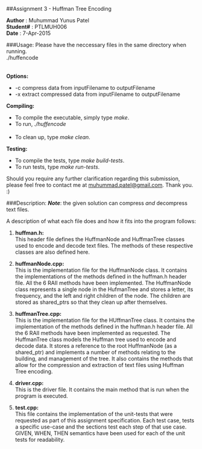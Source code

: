 ##Assignment 3 - Huffman Tree Encoding

**Author** : Muhummad Yunus Patel  
**Student#** : PTLMUH006  
**Date**	 : 7-Apr-2015

###Usage:
Please have the neccessary files in the same directory when running.  
./huffencode <option> <inputFilename> <outputFilename>  

**Options:**

* -c compress data from inputFilename to outputFilename
* -x extract compressed data from inputFilename to outputFilename

**Compiling:**

* To compile the executable, simply type _make_.
* To run, _./huffencode <option> <inputFilename> <outputFilename>_
* To clean up, type _make clean_.

**Testing:**

* To compile the tests, type _make build-tests_.
* To run tests, type _make run-tests_.

Should you require any further clarification regarding this submission, please
feel free to contact me at muhummad.patel@gmail.com. Thank you. :)

###Description:
**_Note_**: the given solution can compress _and_ decompress text files.
 
A description of what each file does and how it fits into the program follows:

1. **huffman.h:**  
    This header file defines the HuffmanNode and HuffmanTree classes used to 
    encode and decode text files. The methods of these respective classes are
    also defined here.

2. **huffmanNode.cpp:**  
    This is the implementation file for the HuffmanNode class. It contains the 
    implementations of the methods defined in the huffman.h header file. All the
    6 RAII methods have been implemented. The HuffmanNode class represents a 
    single node in the HufmanTree and stores a letter, its frequency, and the
    left and right children of the node. The children are stored as shared_ptrs
    so that they clean up after themselves.

3. **huffmanTree.cpp:**  
    This is the implementation file for the HUffmanTree class. It contains the
    implementation of the methods defined in the huffman.h header file. All the 
    6 RAII methods have been implemented as requested. The HuffmanTree class 
    models the Huffman tree used to encode and decode data. It stores a reference
    to the root HuffmanNode \(as a shared_ptr\) and implements a number of methods
    relating to the building, and management of the tree. It also contains the 
    methods that allow for the compression and extraction of text files using
    Huffman Tree encoding.

4. **driver.cpp:**  
    This is the driver file. It contains the main method that is run when the 
    program is executed.

5. **test.cpp:**  
    This file contains the implementation of the unit-tests that were requested
    as part of this assignment specification. Each test case, tests a specific
    use-case and the sections test each step of that use case. GIVEN, WHEN, THEN
    semantics have been used for each of the unit tests for readability.